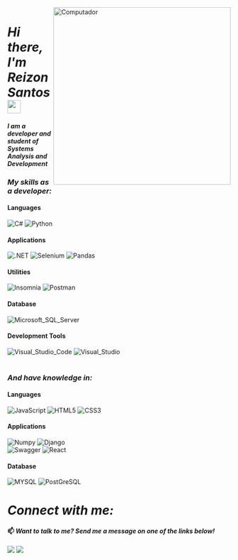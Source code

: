 <img src="https://raw.githubusercontent.com/MicaelliMedeiros/micaellimedeiros/master/image/computer-illustration.png" min-width="400px" max-width="400px" width="400px" align="right" alt="Computador">

# *Hi there, I'm Reizon Santos* <img src="https://raw.githubusercontent.com/iampavangandhi/iampavangandhi/master/gifs/Hi.gif" width="30px"> 

#### *I am a developer and student of Systems Analysis and Development*


### *My skills as a developer:*

#### Languages 
  ![C#](https://img.shields.io/badge/C%23-239120?style=flat&logo=c-sharp&logoColor=white)
  ![Python](https://img.shields.io/badge/Python-3776AB?style=flat&logo=python&logoColor=white)
<br />

#### Applications
  ![.NET](https://img.shields.io/badge/.NET-512BD4?style=flat&logo=dotnet&logoColor=white)
  ![Selenium](https://img.shields.io/badge/Selenium-43B02A?style=flat&logo=Selenium&logoColor=white)
  ![Pandas](https://img.shields.io/badge/Pandas-2C2D72?style=flat&logo=pandas&logoColor=white)
<br />

#### Utilities
  ![Insomnia](https://img.shields.io/badge/Insomnia-5849be?style=flat&logo=Insomnia&logoColor=white)
  ![Postman](https://img.shields.io/badge/Postman-FF6C37?style=flat&logo=Postman&logoColor=white)
<br />

#### Database
  ![Microsoft_SQL_Server](https://img.shields.io/badge/Microsoft_SQL_Server-CC2927?style=flat&logo=microsoft-sql-server&logoColor=white)
<br />

#### Development Tools
  ![Visual_Studio_Code](https://img.shields.io/badge/Visual_Studio_Code-0078D4?style=flat&logo=visual%20studio%20code&logoColor=white)
  ![Visual_Studio](https://img.shields.io/badge/Visual_Studio-5C2D91?style=flat&logo=visual%20studio&logoColor=white)
<br />
<br />


### *And have knowledge in:*
#### Languages 
  ![JavaScript](https://img.shields.io/badge/JavaScript-323330?style=flat&logo=javascript&logoColor=F7DF1E)
  ![HTML5](https://img.shields.io/badge/HTML5-E34F26?style=flat&logo=html5&logoColor=white)
  ![CSS3](https://img.shields.io/badge/CSS3-1572B6?style=flat&logo=css3&logoColor=white)
<br />

#### Applications
  ![Numpy](https://img.shields.io/badge/Numpy-777BB4?style=flat&logo=numpy&logoColor=white)
  ![Django](https://img.shields.io/badge/Django-092E20?style=flat&logo=django&logoColor=green)	
  ![Swagger](https://img.shields.io/badge/Swagger-85EA2D?style=flat&logo=Swagger&logoColor=white)
  ![React](https://img.shields.io/badge/React-20232A?style=flat&logo=react&logoColor=61DAFB)
<br />

#### Database
  ![MYSQL](https://img.shields.io/badge/MySQL-005C84?style=flat&logo=mysql&logoColor=white)
  ![PostGreSQL](https://img.shields.io/badge/PostgreSQL-316192?style=flat&logo=postgresql&logoColor=white)
<br />



# *Connect with me:*

#### 📫 *Want to talk to me? Send me a message on one of the links below!*

<p align="left">
<a href="mailto:reizonsantos96@gmail.com" alt="Gmail">
<img src="https://img.shields.io/badge/-reizonsantos96@gmail.com-e34c41?style=flat-square&labelColor=e34c41&logo=gmail&logoColor=white&link=reizonsantos96@gmail.com" /></a>
  
<a href="https://www.linkedin.com/in/reizon-santos-46b823160" alt="Linkedin">
<img src="https://img.shields.io/badge/-Reizon-blue?style=flat-square&logo=Linkedin&logoColor=white&link=https://www.linkedin.com/in/reizon-santos-46b823160/" /></a>

